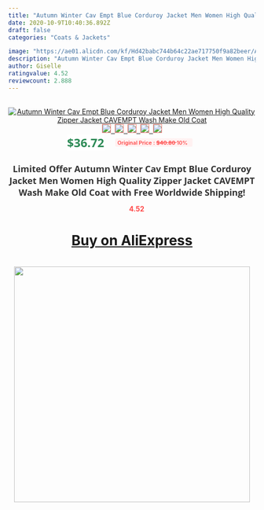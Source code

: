 ```yaml
---
title: "Autumn Winter Cav Empt Blue Corduroy Jacket Men Women High Quality Zipper Jacket CAVEMPT Wash Make Old Coat"
date: 2020-10-9T10:40:36.892Z
draft: false
categories: "Coats & Jackets"

image: "https://ae01.alicdn.com/kf/Hd42babc744b64c22ae717750f9a82beer/Autumn-Winter-Cav-Empt-Blue-Corduroy-Jacket-Men-Women-High-Quality-Zipper-Jacket-CAVEMPT-Wash-Make.jpg"
description: "Autumn Winter Cav Empt Blue Corduroy Jacket Men Women High Quality Zipper Jacket CAVEMPT Wash Make Old Coat"
author: Giselle
ratingvalue: 4.52
reviewcount: 2.888
---
```

<br>
<div style="text-align: center;">
<a href="https://s.click.aliexpress.com/e/_AAu049" target="_blank" rel="nofollow noopener noreferrer"><img alt="Autumn Winter Cav Empt Blue Corduroy Jacket Men Women High Quality Zipper Jacket CAVEMPT Wash Make Old Coat" class="magnifier-image" src="https://ae01.alicdn.com/kf/Hd42babc744b64c22ae717750f9a82beer/Autumn-Winter-Cav-Empt-Blue-Corduroy-Jacket-Men-Women-High-Quality-Zipper-Jacket-CAVEMPT-Wash-Make.jpg_640x640.jpg">
<br>
<img style="border:1px solid salmon" src="https://ae01.alicdn.com/kf/Hd42babc744b64c22ae717750f9a82beer/Autumn-Winter-Cav-Empt-Blue-Corduroy-Jacket-Men-Women-High-Quality-Zipper-Jacket-CAVEMPT-Wash-Make.jpg_120x120.jpg">&nbsp;&nbsp;<img style="border:1px solid salmon" src="https://ae01.alicdn.com/kf/H6483b69431984a59af60e97c18990e2em/Autumn-Winter-Cav-Empt-Blue-Corduroy-Jacket-Men-Women-High-Quality-Zipper-Jacket-CAVEMPT-Wash-Make.jpg_120x120.jpg">&nbsp;&nbsp;<img style="border:1px solid salmon" src="https://ae01.alicdn.com/kf/H5393e8ea21624507afa2905343b839ffP/Autumn-Winter-Cav-Empt-Blue-Corduroy-Jacket-Men-Women-High-Quality-Zipper-Jacket-CAVEMPT-Wash-Make.jpg_120x120.jpg">&nbsp;&nbsp;<img style="border:1px solid salmon" src="https://ae01.alicdn.com/kf/H953e7611ed444893b06413dc0a78cd5cC/Autumn-Winter-Cav-Empt-Blue-Corduroy-Jacket-Men-Women-High-Quality-Zipper-Jacket-CAVEMPT-Wash-Make.jpg_120x120.jpg">&nbsp;&nbsp;<img style="border:1px solid salmon" src="https://ae01.alicdn.com/kf/H5303f455fd924a22a9d4184a574b9e84S/Autumn-Winter-Cav-Empt-Blue-Corduroy-Jacket-Men-Women-High-Quality-Zipper-Jacket-CAVEMPT-Wash-Make.jpg_120x120.jpg"></a></div><br0>
<div style="text-align: center;"><span style="background-color: white; border: 0px; box-sizing: border-box; color: seagreen; display: inline-block; font-family: &quot;open sans&quot; , &quot;arial&quot; , &quot;helvetica&quot; , sans-serif , &quot;heiti&quot;; font-size: 24px; font-stretch: inherit; font-weight: 700; line-height: inherit; margin: 0px 10px 0px 0px; padding: 0px; vertical-align: middle;">$36.72 </span>
<span style="background: rgb(255 , 241 , 241); border-radius: 3px; border: 0px; box-sizing: border-box; color: #ff4747; display: inline-block; font-family: inherit; font-size: 12px; font-stretch: inherit; font-style: inherit; font-variant: inherit; font-weight: 600; line-height: inherit; margin: 0px; padding: 2px 5px; transform: scale(0.9); vertical-align: middle;">Original Price : <b style="text-decoration: line-through;">$40.80 </b> 10%&nbsp;&nbsp;</span></div>
<h1 style="color: #333333; display: inline-block; font-family: &quot;open sans&quot; , &quot;arial&quot; , &quot;helvetica&quot; , sans-serif , &quot;heiti&quot;; font-size: 18px; font-stretch: inherit; font-weight: 700; text-align: center;">Limited Offer Autumn Winter Cav Empt Blue Corduroy Jacket Men Women High Quality Zipper Jacket CAVEMPT Wash Make Old Coat with Free Worldwide Shipping!</h1>
<div style="color: #ff4747; text-align: center;">
<img src="https://4.bp.blogspot.com/-M0ZcTcb-5uY/XleCXlxnR4I/AAAAAAAAAEc/OrjgMkXV1oMQFaCRZj5HQwOCBcu3w1FegCPcBGAYYCw/s1600/star.png" style="height: 15px;">&nbsp;<b>4.52</b></div>
<div class="button_cont" align="center"><a class="buynow_a" href="https://s.click.aliexpress.com/e/_AAu049" target="_blank" rel="nofollow noopener noreferrer"><H1>Buy on AliExpress</H1></a></div><br>
<div class="separator" style="clear: both; text-align: center;">
<img src="https://lh3.googleusercontent.com/-pTy5HemUv9M/XlePHvY0dAI/AAAAAAAAAE4/0nX5iRUoIWY8eMW9Dpxeirr157OZliDIgCLcBGAsYHQ/s1600/badge.gif" width="480">
</div>
